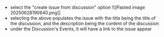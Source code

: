 
- select the "create issue from discussion" option
  ![[Pasted image 20250628190640.png]]
- selecting the above populates the issue with the title being the title of the discussion, and the description being the content of the discussion
- under the Discussion's Events, it will have a link to the issue appear